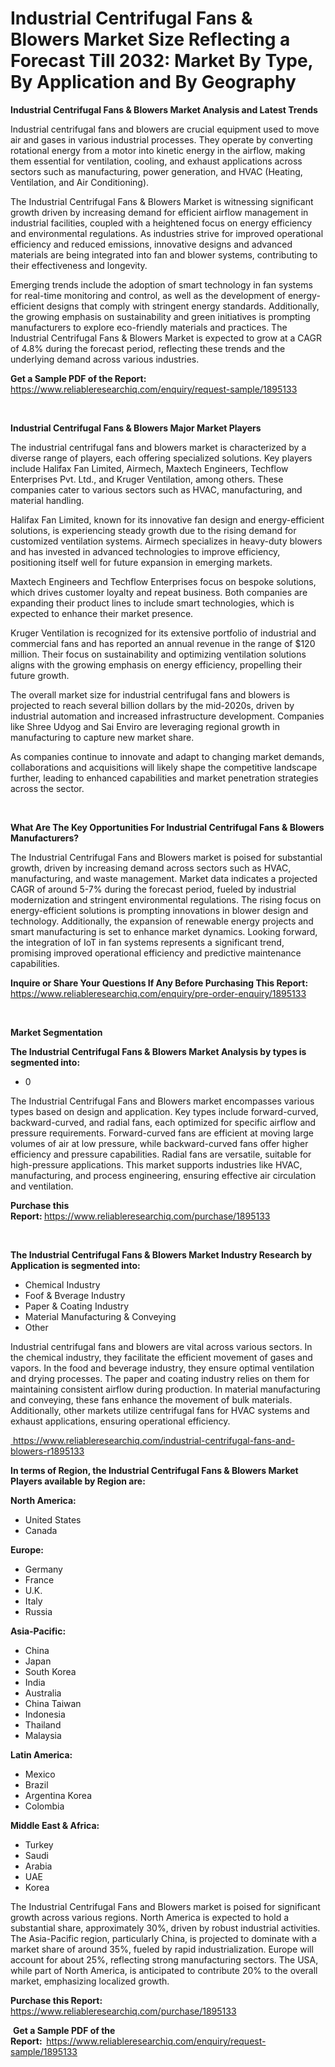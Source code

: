 <p><h1>Industrial Centrifugal Fans & Blowers Market Size Reflecting a Forecast Till 2032: Market By Type, By Application and By Geography</h1></p><p><strong>Industrial Centrifugal Fans & Blowers Market Analysis and Latest Trends</strong></p>
<p><p>Industrial centrifugal fans and blowers are crucial equipment used to move air and gases in various industrial processes. They operate by converting rotational energy from a motor into kinetic energy in the airflow, making them essential for ventilation, cooling, and exhaust applications across sectors such as manufacturing, power generation, and HVAC (Heating, Ventilation, and Air Conditioning).</p><p>The Industrial Centrifugal Fans & Blowers Market is witnessing significant growth driven by increasing demand for efficient airflow management in industrial facilities, coupled with a heightened focus on energy efficiency and environmental regulations. As industries strive for improved operational efficiency and reduced emissions, innovative designs and advanced materials are being integrated into fan and blower systems, contributing to their effectiveness and longevity.</p><p>Emerging trends include the adoption of smart technology in fan systems for real-time monitoring and control, as well as the development of energy-efficient designs that comply with stringent energy standards. Additionally, the growing emphasis on sustainability and green initiatives is prompting manufacturers to explore eco-friendly materials and practices. The Industrial Centrifugal Fans & Blowers Market is expected to grow at a CAGR of 4.8% during the forecast period, reflecting these trends and the underlying demand across various industries.</p></p>
<p><strong>Get a Sample PDF of the Report:&nbsp;</strong> <a href="https://www.reliableresearchiq.com/enquiry/request-sample/1895133?utm_campaign=3572&utm_medium=2&utm_source=Github&utm_content=ia&utm_term=12042025&utm_id=industrial-centrifugal-fans-blowers">https://www.reliableresearchiq.com/enquiry/request-sample/1895133</a></p>
<p>&nbsp;</p>
<p><strong>Industrial Centrifugal Fans & Blowers Major Market Players</strong></p>
<p><p>The industrial centrifugal fans and blowers market is characterized by a diverse range of players, each offering specialized solutions. Key players include Halifax Fan Limited, Airmech, Maxtech Engineers, Techflow Enterprises Pvt. Ltd., and Kruger Ventilation, among others. These companies cater to various sectors such as HVAC, manufacturing, and material handling.</p><p>Halifax Fan Limited, known for its innovative fan design and energy-efficient solutions, is experiencing steady growth due to the rising demand for customized ventilation systems. Airmech specializes in heavy-duty blowers and has invested in advanced technologies to improve efficiency, positioning itself well for future expansion in emerging markets.</p><p>Maxtech Engineers and Techflow Enterprises focus on bespoke solutions, which drives customer loyalty and repeat business. Both companies are expanding their product lines to include smart technologies, which is expected to enhance their market presence.</p><p>Kruger Ventilation is recognized for its extensive portfolio of industrial and commercial fans and has reported an annual revenue in the range of $120 million. Their focus on sustainability and optimizing ventilation solutions aligns with the growing emphasis on energy efficiency, propelling their future growth.</p><p>The overall market size for industrial centrifugal fans and blowers is projected to reach several billion dollars by the mid-2020s, driven by industrial automation and increased infrastructure development. Companies like Shree Udyog and Sai Enviro are leveraging regional growth in manufacturing to capture new market share.</p><p>As companies continue to innovate and adapt to changing market demands, collaborations and acquisitions will likely shape the competitive landscape further, leading to enhanced capabilities and market penetration strategies across the sector.</p></p>
<p>&nbsp;</p>
<p><strong>What Are The Key Opportunities For Industrial Centrifugal Fans & Blowers Manufacturers?</strong></p>
<p><p>The Industrial Centrifugal Fans and Blowers market is poised for substantial growth, driven by increasing demand across sectors such as HVAC, manufacturing, and waste management. Market data indicates a projected CAGR of around 5-7% during the forecast period, fueled by industrial modernization and stringent environmental regulations. The rising focus on energy-efficient solutions is prompting innovations in blower design and technology. Additionally, the expansion of renewable energy projects and smart manufacturing is set to enhance market dynamics. Looking forward, the integration of IoT in fan systems represents a significant trend, promising improved operational efficiency and predictive maintenance capabilities.</p></p>
<p><strong>Inquire or Share Your Questions If Any Before Purchasing This Report:</strong> <a href="https://www.reliableresearchiq.com/enquiry/pre-order-enquiry/1895133?utm_campaign=3572&utm_medium=2&utm_source=Github&utm_content=ia&utm_term=12042025&utm_id=industrial-centrifugal-fans-blowers">https://www.reliableresearchiq.com/enquiry/pre-order-enquiry/1895133</a></p>
<p>&nbsp;</p>
<p><strong>Market Segmentation</strong></p>
<p><strong>The Industrial Centrifugal Fans & Blowers Market Analysis by types is segmented into:</strong></p>
<p><ul><li>0</li></ul></p>
<p><p>The Industrial Centrifugal Fans and Blowers market encompasses various types based on design and application. Key types include forward-curved, backward-curved, and radial fans, each optimized for specific airflow and pressure requirements. Forward-curved fans are efficient at moving large volumes of air at low pressure, while backward-curved fans offer higher efficiency and pressure capabilities. Radial fans are versatile, suitable for high-pressure applications. This market supports industries like HVAC, manufacturing, and process engineering, ensuring effective air circulation and ventilation.</p></p>
<p><strong>Purchase this Report:&nbsp;</strong><a href="https://www.reliableresearchiq.com/purchase/1895133?utm_campaign=3572&utm_medium=2&utm_source=Github&utm_content=ia&utm_term=12042025&utm_id=industrial-centrifugal-fans-blowers">https://www.reliableresearchiq.com/purchase/1895133</a></p>
<p>&nbsp;</p>
<p><strong>The Industrial Centrifugal Fans & Blowers Market Industry Research by Application is segmented into:</strong></p>
<p><ul><li>Chemical Industry</li><li>Foof & Bverage Industry</li><li>Paper & Coating Industry</li><li>Material Manufacturing & Conveying</li><li>Other</li></ul></p>
<p><p>Industrial centrifugal fans and blowers are vital across various sectors. In the chemical industry, they facilitate the efficient movement of gases and vapors. In the food and beverage industry, they ensure optimal ventilation and drying processes. The paper and coating industry relies on them for maintaining consistent airflow during production. In material manufacturing and conveying, these fans enhance the movement of bulk materials. Additionally, other markets utilize centrifugal fans for HVAC systems and exhaust applications, ensuring operational efficiency.</p></p>
<p><a href="https://www.reliableresearchiq.com/industrial-centrifugal-fans-and-blowers-r1895133?utm_campaign=3572&utm_medium=2&utm_source=Github&utm_content=ia&utm_term=12042025&utm_id=industrial-centrifugal-fans-blowers">&nbsp;https://www.reliableresearchiq.com/industrial-centrifugal-fans-and-blowers-r1895133</a></p>
<p><strong>In terms of Region, the Industrial Centrifugal Fans & Blowers Market Players available by Region are:</strong></p>
<p>
    <p> <strong> North America: </strong>
        <ul>
            <li>United States</li>
            <li>Canada</li>
        </ul>
        </p> 
    <p> <strong> Europe: </strong>
        <ul>
            <li>Germany</li>
            <li>France</li>
            <li>U.K.</li>
            <li>Italy</li>
            <li>Russia</li>
        </ul>
        </p> 
    <p> <strong> Asia-Pacific: </strong>
        <ul>
            <li>China</li>
            <li>Japan</li>
            <li>South Korea</li>
            <li>India</li>
            <li>Australia</li>
            <li>China Taiwan</li>
            <li>Indonesia</li>
            <li>Thailand</li>
            <li>Malaysia</li>
        </ul>
        </p> 
    <p> <strong> Latin America: </strong>
        <ul>
            <li>Mexico</li>
            <li>Brazil</li>
            <li>Argentina Korea</li>
            <li>Colombia</li>
        </ul>
        </p> 
    <p> <strong> Middle East & Africa: </strong>
        <ul>
            <li>Turkey</li>
            <li>Saudi</li>
            <li>Arabia</li>
            <li>UAE</li>
            <li>Korea</li>
        </ul>
    </p>
    </p>
<p><p>The Industrial Centrifugal Fans and Blowers market is poised for significant growth across various regions. North America is expected to hold a substantial share, approximately 30%, driven by robust industrial activities. The Asia-Pacific region, particularly China, is projected to dominate with a market share of around 35%, fueled by rapid industrialization. Europe will account for about 25%, reflecting strong manufacturing sectors. The USA, while part of North America, is anticipated to contribute 20% to the overall market, emphasizing localized growth.</p></p>
<p><strong>Purchase this Report: </strong><a href="https://www.reliableresearchiq.com/purchase/1895133?utm_campaign=3572&utm_medium=2&utm_source=Github&utm_content=ia&utm_term=12042025&utm_id=industrial-centrifugal-fans-blowers">https://www.reliableresearchiq.com/purchase/1895133</a></p>
<p>&nbsp;<strong>Get a Sample PDF of the Report:&nbsp;&nbsp;</strong><a href="https://www.reliableresearchiq.com/enquiry/request-sample/1895133?utm_campaign=3572&utm_medium=2&utm_source=Github&utm_content=ia&utm_term=12042025&utm_id=industrial-centrifugal-fans-blowers">https://www.reliableresearchiq.com/enquiry/request-sample/1895133</a></p>
<p><strong></strong></p>
<p><p></p><p></p><p></p></p>